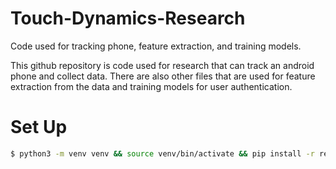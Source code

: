 # Touch-Dynamics-Research
Code used for tracking phone, feature extraction, and training models.

This github repository is code used for research that can track an android phone and collect data. 
There are also other files that are used for feature extraction from the data and training models for user authentication.

# Set Up
```bash
$ python3 -m venv venv && source venv/bin/activate && pip install -r requirements.txt
```